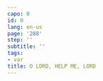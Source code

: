 ```yaml
---
capo: 0
id: 0
lang: en-us
page: '288'
step: ''
subtitle: ''
tags:
- var
title: O LORD, HELP ME, LORD
---
```

